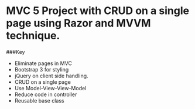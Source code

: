 # MVC 5 Project with CRUD on a single page using Razor and MVVM technique.
###Key
- Eliminate pages in MVC
- Bootstrap 3 for styling
- jQuery on client side handling.
- CRUD on a single page
- Use Model-View-View-Model
- Reduce code in controller
- Reusable base class